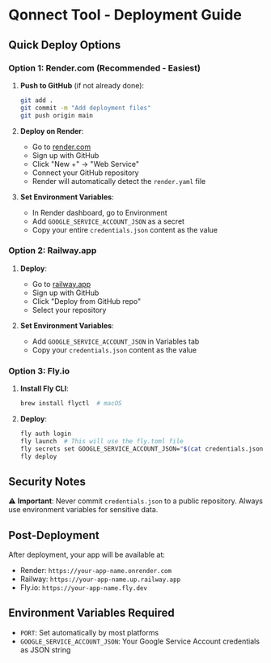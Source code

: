 # Qonnect Tool - Deployment Guide

## Quick Deploy Options

### Option 1: Render.com (Recommended - Easiest)

1. **Push to GitHub** (if not already done):
   ```bash
   git add .
   git commit -m "Add deployment files"
   git push origin main
   ```

2. **Deploy on Render**:
   - Go to [render.com](https://render.com)
   - Sign up with GitHub
   - Click "New +" → "Web Service"
   - Connect your GitHub repository
   - Render will automatically detect the `render.yaml` file

3. **Set Environment Variables**:
   - In Render dashboard, go to Environment
   - Add `GOOGLE_SERVICE_ACCOUNT_JSON` as a secret
   - Copy your entire `credentials.json` content as the value

### Option 2: Railway.app

1. **Deploy**:
   - Go to [railway.app](https://railway.app)
   - Sign up with GitHub
   - Click "Deploy from GitHub repo"
   - Select your repository

2. **Set Environment Variables**:
   - Add `GOOGLE_SERVICE_ACCOUNT_JSON` in Variables tab
   - Copy your `credentials.json` content as the value

### Option 3: Fly.io

1. **Install Fly CLI**:
   ```bash
   brew install flyctl  # macOS
   ```

2. **Deploy**:
   ```bash
   fly auth login
   fly launch  # This will use the fly.toml file
   fly secrets set GOOGLE_SERVICE_ACCOUNT_JSON="$(cat credentials.json)"
   fly deploy
   ```

## Security Notes

⚠️ **Important**: Never commit `credentials.json` to a public repository. Always use environment variables for sensitive data.

## Post-Deployment

After deployment, your app will be available at:
- Render: `https://your-app-name.onrender.com`
- Railway: `https://your-app-name.up.railway.app`
- Fly.io: `https://your-app-name.fly.dev`

## Environment Variables Required

- `PORT`: Set automatically by most platforms
- `GOOGLE_SERVICE_ACCOUNT_JSON`: Your Google Service Account credentials as JSON string